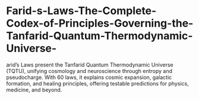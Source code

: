 # Farid-s-Laws-The-Complete-Codex-of-Principles-Governing-the-Tanfarid-Quantum-Thermodynamic-Universe-
arid’s Laws present the Tanfarid Quantum Thermodynamic Universe (TQTU), unifying cosmology and neuroscience through entropy and pseudocharge. With 60 laws, it explains cosmic expansion, galactic formation, and healing principles, offering testable predictions for physics, medicine, and beyond.

